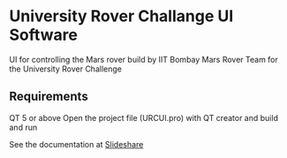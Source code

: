 University Rover Challange UI Software
======================================
UI for controlling the Mars rover build by IIT Bombay Mars Rover Team for the University Rover Challenge



## Requirements
QT 5 or above
Open the project file (URCUI.pro) with QT creator and build and run

See the documentation at [Slideshare](http://www.slideshare.net/AshishCharantandi/msi-ui-software-design-report)
